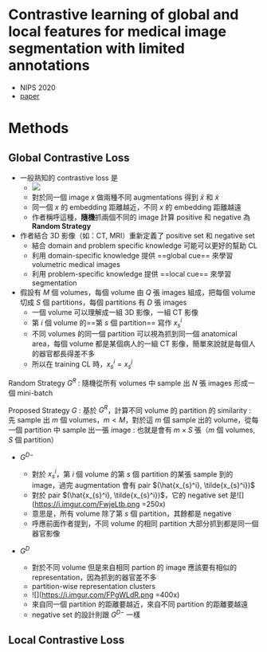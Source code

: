 # Contrastive learning of global and local features for medical image segmentation with limited annotations

- NIPS 2020
- [paper](https://arxiv.org/pdf/2006.10511)


# Methods

## Global Contrastive Loss

- 一般熟知的 contrastive loss 是
    - ![](https://i.imgur.com/RSogV2f.png)
    - 對於同一個 image $x$ 做兩種不同 augmentations 得到 $\hat{x}$ 和 $\tilde{x}$
    - 同一個 $x$ 的 embedding 距離越近，不同 $x$ 的 embedding 距離越遠
    - 作者稱呼這種，**隨機**抓兩個不同的 image 計算 positive 和 negative 為 **Random Strategy**
- 作者結合 3D 影像（如：CT, MRI）重新定義了 positive set 和 negative set
    - 結合 domain and problem specific knowledge 可能可以更好的幫助 CL 
    - 利用 domain-specific knowledge 提供 ==global cue== 來學習 volumetric medical images
    - 利用 problem-specific knowledge 提供 ==local cue== 來學習 segmentation
- 假設有 $M$ 個 volumes，每個 volume 由 $Q$ 張 images 組成，把每個 volume 切成 $S$ 個 partitions，每個 partitions 有 $D$ 張 images
    - 一個 volume 可以理解成一組 3D 影像，一組 CT 影像
    - 第 $i$ 個 volume 的==第 $s$ 個 partition== 寫作 $x_{s}^i$
    - 不同 volumes 的同一個 partition 可以視為抓到同一個 anatomical area，每個 volume 都是某個病人的一組 CT 影像，簡單來說就是每個人的器官都長得差不多
    - 所以在 training CL 時，$x_{s}^i = x_{s}^j$

Random Strategy $G^{R}$
: 隨機從所有 volumes 中 sample 出 $N$ 張 images 形成一個 mini-batch

Proposed Strategy $G$
: 基於 $G^R$，計算不同 volume 的 partition 的 similarity
: 先 sample 出 $m$ 個 volumes，$m<M$，對於這 $m$ 個 sample 出的 volume，從每一個 partition 中 sample 出一張 image
: 也就是會有 $m\times S$ 張（$m$ 個 volumes, $S$ 個 partition）

- $G^{D-}$
    - 對於 $x_{s}^i$，第 $i$ 個 volume 的第 $s$ 個 partition 的某張 sample 到的 image，過完 augmentation 會有 pair $(\hat{x_{s}^i}, \tilde{x_{s}^i})$
    - 對於 pair $(\hat{x_{s}^i}, \tilde{x_{s}^i})$，它的 negative set 是![](https://i.imgur.com/FwjeLtb.png =250x) 
    - 意思是，所有 volume 除了第 $s$ 個 partition，其餘都是 negative
    - 呼應前面作者提到，不同 volume 的相同 partition 大部分抓到都是同一個器官影像

- $G^{D}$
    - 對於不同 volume 但是來自相同 partion 的 image 應該要有相似的 representation，因為抓到的器官差不多
    - partition-wise representation clusters
    - ![](https://i.imgur.com/FPgWLdR.png =400x)
    - 來自同一個 partition 的距離要越近，來自不同 partition 的距離要越遠
    - negative set 的設計則跟 $G^{D-}$ 一樣

## Local Contrastive Loss



